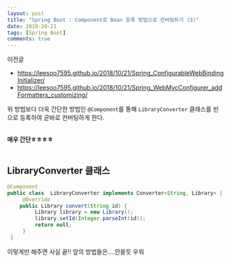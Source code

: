 ```yaml
---
layout: post
title: "Spring Boot : Component로 Bean 등록 방법으로 컨버팅하기 (3)"
date: 2018-10-21
tags: [Spring Boot]
comments: true
---
```


이전글
- https://leesoo7595.github.io/2018/10/21/Spring_ConfigurableWebBindingInitializer/
- https://leesoo7595.github.io/2018/10/21/Spring_WebMvcConfigurer_addFormatters_customizing/

위 방법보다 더욱 간단한 방법인 `@Component`를 통해 `LibraryConverter` 클래스를 빈으로 등록하여 곧바로 컨버팅하게 한다. <br>
<br>

**매우 간단ㅎㅎㅎㅎ** <br>
<br>

## LibraryConverter 클래스

```java
@Component
public class  LibraryConverter implements Converter<String, Library> {
     @Override
    public Library convert(String id) {
         Library library = new Library();
         library.setId(Integer.parseInt(id));
         return null;
     }
 }
```

이렇게만 해주면 사실 끝!! 앞의 방법들은....안쓸듯 우워 <br>
